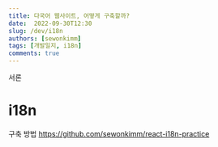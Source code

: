 ```yaml
---
title: 다국어 웹사이트, 어떻게 구축할까?
date:  2022-09-30T12:30
slug: /dev/i18n
authors: [sewonkimm]
tags: [개발일지, i18n]
comments: true
---
```


서론


# i18n

구축 방법
https://github.com/sewonkimm/react-i18n-practice


